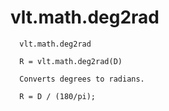 # vlt.math.deg2rad

```
  vlt.math.deg2rad
 
  R = vlt.math.deg2rad(D)
 
  Converts degrees to radians.
 
  R = D / (180/pi);

```
